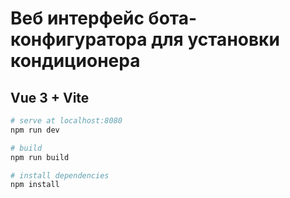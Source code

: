 # Веб интерфейс бота-конфигуратора для установки кондиционера

## Vue 3 + Vite

``` bash
# serve at localhost:8080
npm run dev

# build
npm run build

# install dependencies
npm install
```
<!-- Статус сборки:
[![Netlify Status](https://api.netlify.com/api/v1/badges/8c2daf9c-beeb-4e3c-8841-2875f4460101/deploy-status)](https://app.netlify.com/sites/climate-bot/deploys) -->